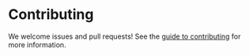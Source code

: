 # Contributing

We welcome issues and pull requests! See the [guide to contributing](https://samadamday.github.io/neural-interactive-proofs/guides/contributing.html)
for more information.